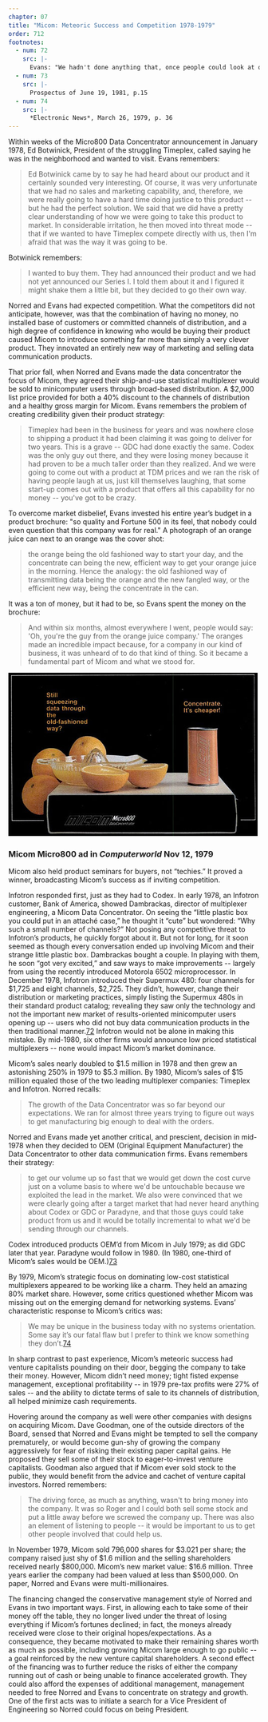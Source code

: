 ```yaml
---
chapter: 07
title: "Micom: Meteoric Success and Competition 1978-1979"
order: 712
footnotes:
  - num: 72
    src: |-
      Evans: "We hadn't done anything that, once people could look at our box and see what we had done, it wouldn't be that tough for them to emulate it.  In fact, everybody that did try to emulate it was stupid enough to look at our list price and say:  'Hey, we could make a lot of money doing that.'  Our planning was always base on 40 off list, because that was what we expected to get for our boxes.  Everybody that came in told their engineers to build a product where they could make their margin at list, which is why nobody ever came close, from a product cost standpoint, to meeting what we had done."
  - num: 73
    src: |- 
      Prospectus of June 19, 1981, p.15 
  - num: 74
    src: |- 
      *Electronic News*, March 26, 1979, p. 36
---
```


Within weeks of the Micro800 Data Concentrator announcement in January 1978, Ed Botwinick, President of the struggling Timeplex, called saying he was in the neighborhood and wanted to visit. Evans remembers:

>Ed Botwinick came by to say he had heard about our product and it certainly sounded very interesting. Of course, it was very unfortunate that we had no sales and marketing capability, and, therefore, we were really going to have a hard time doing justice to this product -- but he had the perfect solution. We said that we did have a pretty clear understanding of how we were going to take this product to market. In considerable irritation, he then moved into threat mode -- that if we wanted to have Timeplex compete directly with us, then I'm afraid that was the way it was going to be.

Botwinick remembers:

>I wanted to buy them. They had announced their product and we had not yet announced our Series I.  I told them about it and I figured it might shake them a little bit, but they decided to go their own way.

Norred and Evans had expected competition. What the competitors did not anticipate, however, was that the combination of having no money, no installed base of customers or committed channels of distribution, and a high degree of confidence in knowing who would be buying their product caused Micom to introduce something far more than simply a very clever product. They innovated an entirely new way of marketing and selling data communication products.

That prior fall, when Norred and Evans made the data concentrator the focus of Micom, they agreed their ship-and-use statistical multiplexer would be sold to minicomputer users through broad-based distribution. A $2,000 list price provided for both a 40% discount to the channels of distribution and a healthy gross margin for Micom. Evans remembers the problem of creating credibility given their product strategy:

>Timeplex had been in the business for years and was nowhere close to shipping a product it had been claiming it was going to deliver for two years. This is a grave -- GDC had done exactly the same. Codex was the only guy out there, and they were losing money because it had proven to be a much taller order than they realized. And we were going to come out with a product at TDM prices and we ran the risk of having people laugh at us, just kill themselves laughing, that some start-up comes out with a product that offers all this capability for no money -- you've got to be crazy.

To overcome market disbelief, Evans invested his entire year’s budget in a product brochure: "so quality and Fortune 500 in its feel, that nobody could even question that this company was for real." A photograph of an orange juice can next to an orange was the cover shot:

>the orange being the old fashioned way to start your day, and the concentrate can being the new, efficient way to get your orange juice in the morning. Hence the analogy: the old fashioned way of transmitting data being the orange and the new fangled way, or the efficient new way, being the concentrate in the can.

It was a ton of money, but it had to be, so Evans spent the money on the brochure: 

>And within six months, almost everywhere I went, people would say: 'Oh, you're the guy from the orange juice company.' The oranges made an incredible impact because, for a company in our kind of business, it was unheard of to do that kind of thing. So it became a fundamental part of Micom and what we stood for.

![Micron Micro800 ad 1979](/assets/img/micom-orange-juice-ad-2.jpg)

### Micom Micro800 ad in *Computerworld* Nov 12, 1979

Micom also held product seminars for buyers, not “techies.” It proved a winner, broadcasting Micom’s success as if inviting competition.

Infotron responded first, just as they had to Codex. In early 1978, an Infotron customer, Bank of America, showed Dambrackas, director of multiplexer engineering, a Micom Data Concentrator. On seeing the “little plastic box you could put in an attaché case,” he thought it “cute” but wondered: “Why such a small number of channels?” Not posing any competitive threat to Infotron’s products, he quickly forgot about it. But not for long, for it soon seemed as though every conversation ended up involving Micom and their strange little plastic box. Dambrackas bought a couple. In playing with them, he soon “got very excited,” and saw ways to make improvements -- largely from using the recently introduced Motorola 6502 microprocessor. In December 1978, Infotron introduced their Supermux 480: four channels for $1,725 and eight channels, $2,725. They didn’t, however, change their distribution or marketing practices, simply listing the Supermux 480s in their standard product catalog; revealing they saw only the technology and not the important new market of results-oriented minicomputer users opening up -- users who did not buy data communication products in the then traditional manner.<a name="fnloc72" href="#fn72">72</a>   Infotron would not be alone in making this mistake. By mid-1980, six other firms would announce low priced statistical multiplexers -- none would impact Micom’s market dominance.

Micom’s sales nearly doubled to $1.5 million in 1978 and then grew an astonishing 250% in 1979 to $5.3 million. By 1980, Micom’s sales of $15 million equaled those of the two leading multiplexer companies: Timeplex and Infotron. Norred recalls:

>The growth of the Data Concentrator was so far beyond our expectations. We ran for almost three years trying to figure out ways to get manufacturing big enough to deal with the orders.

Norred and Evans made yet another critical, and prescient, decision in mid-1978 when they decided to OEM (Original Equipment Manufacturer) the Data Concentrator to other data communication firms. Evans remembers their strategy:

>to get our volume up so fast that we would get down the cost curve just on a volume basis to where we'd be untouchable because we exploited the lead in the market. We also were convinced that we were clearly going after a target market that had never heard anything about Codex or GDC or Paradyne, and that those guys could take product from us and it would be totally incremental to what we'd be sending through our channels.

Codex introduced products OEM’d from Micom in July 1979; as did GDC later that year. Paradyne would follow in 1980. (In 1980, one-third of Micom’s sales would be OEM.)<a name="fnloc73" href="#fn73">73</a>

By 1979, Micom’s strategic focus on dominating low-cost statistical multiplexers appeared to be working like a charm. They held an amazing 80% market share. However, some critics questioned whether Micom was missing out on the emerging demand for networking systems. Evans’ characteristic response to Micom’s critics was:

>We may be unique in the business today with no systems orientation. Some say it’s our fatal flaw but I prefer to think we know something they don’t.<a name="fnloc74" href="#fn74">74</a>

In sharp contrast to past experience, Micom’s meteoric success had venture capitalists pounding on their door, begging the company to take their money. However, Micom didn’t need money; tight fisted expense management, exceptional profitability -- in 1979 pre-tax profits were 27% of sales -- and the ability to dictate terms of sale to its channels of distribution, all helped minimize cash requirements.

Hovering around the company as well were other companies with designs on acquiring Micom. Dave Goodman, one of the outside directors of the Board, sensed that Norred and Evans might be tempted to sell the company prematurely, or would become gun-shy of growing the company aggressively for fear of risking their existing paper capital gains. He proposed they sell some of their stock to eager-to-invest venture capitalists. Goodman also argued that if Micom ever sold stock to the public, they would benefit from the advice and cachet of venture capital investors. Norred remembers:

>The driving force, as much as anything, wasn't to bring money into the company. It was so Roger and I could both sell some stock and put a little away before we screwed the company up. There was also an element of listening to people -- it would be important to us to get other people involved that could help us.

In November 1979, Micom sold 796,000 shares for $3.021 per share; the company raised just shy of $1.6 million and the selling shareholders received nearly $800,000. Micom’s new market value: $16.6 million. Three years earlier the company had been valued at less than $500,000. On paper, Norred and Evans were multi-millionaires.

The financing changed the conservative management style of Norred and Evans in two important ways. First, in allowing each to take some of their money off the table, they no longer lived under the threat of losing everything if Micom’s fortunes declined; in fact, the moneys already received were close to their original hopes/expectations. As a consequence, they became motivated to make their remaining shares worth as much as possible, including growing Micom large enough to go public -- a goal reinforced by the new venture capital shareholders. A second effect of the financing was to further reduce the risks of either the company running out of cash or being unable to finance accelerated growth. They could also afford the expenses of additional management, management needed to free Norred and Evans to concentrate on strategy and growth. One of the first acts was to initiate a search for a Vice President of Engineering so Norred could focus on being President.
